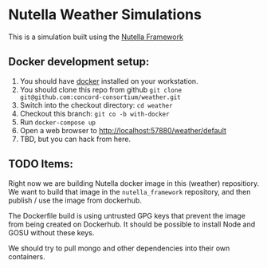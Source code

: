 # Nutella Weather Simulations

This is a simulation built using the [Nutella Framework](https://github.com/nutella-framework/nutella_framework)


## Docker development setup:
1. You should have [docker](https://www.docker.com/) installed on your workstation.
2. You should clone this repo from github `git clone git@github.com:concord-consortium/weather.git`
3. Switch into the checkout directory: `cd weather`
3. Checkout this branch:  `git co -b with-docker`
2. Run `docker-compose up`
3. Open a web browser to [http://localhost:57880/weather/default](http://localhost:57880/weather/default)
3. TBD, but you can hack from here.

## TODO Items:
Right now we are building Nutella docker image in this (weather) repositiory.
We want to build that image in the `nutella_framework` repository, and then publish / use
the image from dockerhub.

The Dockerfile build is using untrusted GPG keys that prevent the image from being created on Dockerhub. It should be possible to install Node and GOSU without these keys.

We should try to pull mongo and other dependencies into their own containers.